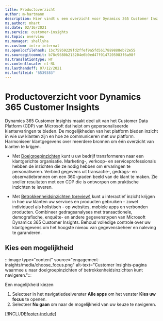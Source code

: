 ```yaml
---
title: Productoverzicht
author: m-hartmann
description: Hier vindt u een overzicht voor Dynamics 365 Customer Insights en de mogelijkheden ervan.
ms.author: mhart
ms.date: 02/16/2021
ms.service: customer-insights
ms.topic: overview
ms.manager: shellyha
ms.custom: intro-internal
ms.openlocfilehash: 1bc75959229fd2ffef9a5fd5617889888eb72e55
ms.sourcegitcommit: b78c9680b213204e6b0ed47f0147205083f6a98f
ms.translationtype: HT
ms.contentlocale: nl-NL
ms.lasthandoff: 07/12/2021
ms.locfileid: "6539383"
---
```

# <a name="product-overview-for-dynamics-365-customer-insights"></a>Productoverzicht voor Dynamics 365 Customer Insights

Dynamics 365 Customer Insights maakt deel uit van het Customer Data Platform (CDP) van Microsoft dat helpt om gepersonaliseerde klantervaringen te bieden. De mogelijkheden van het platform bieden inzicht in wie uw klanten zijn en hoe ze communiceren met uw platform. Harmoniseer klantgegevens over meerdere bronnen om één overzicht van klanten te krijgen.


- Met [Doelgroepinzichten](audience-insights/overview.md) kunt u uw bedrijf transformeren naar een klantgerichte organisatie. Marketing-, verkoop- en serviceprofessionals hebben de inzichten die ze nodig hebben om ervaringen te personaliseren. Verbind gegevens uit transactie-, gedrags- en observatiebronnen om een 360-graden beeld van de klant te maken. Zie sneller resultaten met een CDP die is ontworpen om praktische inzichten te leveren. 

- Met [Betrokkenheidsinzichten (preview)](engagement-insights/index.yml) kunt u interactief inzicht krijgen in hoe uw klanten uw services en producten gebruiken - zowel individueel als holistisch - op websites, mobiele apps en verbonden producten. Combineer gedragsanalyses met transactionele, demografische, enquête- en andere gegevenstypen van Microsoft Dynamics 365 Customer Insights​. Behoud volledige controle over uw klantgegevens om het hoogste niveau van gegevensbeheer en naleving te garanderen.
 
## <a name="choose-a-capability"></a>Kies een mogelijkheid

:::image type="content" source="engagement-insights/media/choose_focus.png" alt-text="Customer Insights-pagina waarmee u naar doelgroepinzichten of betrokkenheidsinzichten kunt navigeren.":::

Een mogelijkheid kiezen

1. Selecteer in het navigatiedeelvenster **Alle apps** om het venster **Kies uw focus** te openen.
1. Selecteer **Nu gaan** om naar de mogelijkheid van uw keuze te navigeren.


[!INCLUDE[footer-include](includes/footer-banner.md)]